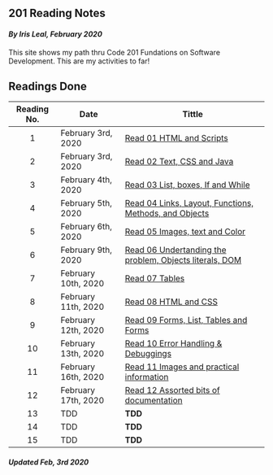 ## 201 Reading Notes

#### _By Iris Leal, February 2020_


This site shows my path thru Code 201 Fundations on Software Development. This are my activities to far!


## Readings Done

|Reading No.|Date|Tittle|
| :-------: |----|------|
|1| February 3rd, 2020| [Read 01 HTML and Scripts](class-01.md) |
|2| February 3rd, 2020| [Read 02 Text, CSS and Java](class-02.md)|
|3|February 4th, 2020| [Read 03 List, boxes, If and While](class-03.md)|
|4| February 5th, 2020 |[Read 04 Links, Layout, Functions, Methods, and Objects](class-04.md)|
|5|February 6th, 2020 | [Read 05 Images, text and Color](class-05.md) |  
|6|February 9th, 2020 |[Read 06 Undertanding the problem, Objects literals, DOM](class-06.md) |
|7|February 10th, 2020|  [Read 07 Tables ](class-07.md) |
|8|February 11th, 2020|  [Read 08 HTML and CSS ](class-08.md) |
|9|February 12th, 2020|  [Read 09 Forms, List, Tables and Forms ](class-09.md) |
|10|February 13th, 2020| [Read 10 Error Handling & Debuggings ](class-10.md) ||
|11| February 16th, 2020 |  [Read 11 Images and practical information ](class-11.md) |
|12| February 17th, 2020 | [Read 12 Assorted bits of documentation ](class-12.md) |
|13|TDD|**TDD**|
|14|TDD|**TDD**|
|15|TDD|**TDD**|



##### _Updated Feb, 3rd 2020_
